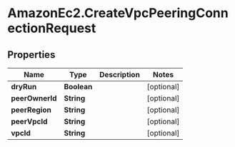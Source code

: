 # AmazonEc2.CreateVpcPeeringConnectionRequest

## Properties

Name | Type | Description | Notes
------------ | ------------- | ------------- | -------------
**dryRun** | **Boolean** |  | [optional] 
**peerOwnerId** | **String** |  | [optional] 
**peerRegion** | **String** |  | [optional] 
**peerVpcId** | **String** |  | [optional] 
**vpcId** | **String** |  | [optional] 


